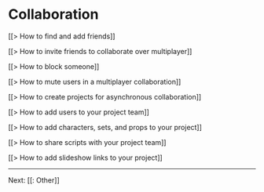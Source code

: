 # Collaboration

[[> How to find and add friends]]

[[> How to invite friends to collaborate over multiplayer]]

[[> How to block someone]]

[[> How to mute users in a multiplayer collaboration]]

[[> How to create projects for asynchronous collaboration]]

[[> How to add users to your project team]]

[[> How to add characters, sets, and props to your project]]

[[> How to share scripts with your project team]]

[[> How to add slideshow links to your project]]

---

Next: [[: Other]]
